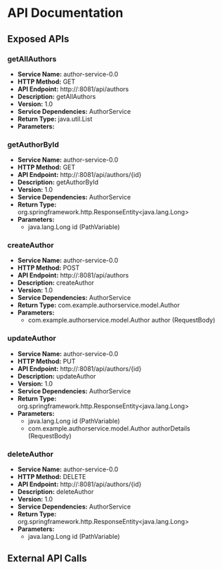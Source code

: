 # API Documentation

## Exposed APIs

### getAllAuthors

- **Service Name:** author-service-0.0
- **HTTP Method:** GET
- **API Endpoint:** http://:8081/api/authors
- **Description:** getAllAuthors
- **Version:** 1.0
- **Service Dependencies:** AuthorService
- **Return Type:** java.util.List
- **Parameters:**

### getAuthorById

- **Service Name:** author-service-0.0
- **HTTP Method:** GET
- **API Endpoint:** http://:8081/api/authors/{id}
- **Description:** getAuthorById
- **Version:** 1.0
- **Service Dependencies:** AuthorService
- **Return Type:** org.springframework.http.ResponseEntity<java.lang.Long>
- **Parameters:**
  - java.lang.Long id (PathVariable)

### createAuthor

- **Service Name:** author-service-0.0
- **HTTP Method:** POST
- **API Endpoint:** http://:8081/api/authors
- **Description:** createAuthor
- **Version:** 1.0
- **Service Dependencies:** AuthorService
- **Return Type:** com.example.authorservice.model.Author
- **Parameters:**
  - com.example.authorservice.model.Author author (RequestBody)

### updateAuthor

- **Service Name:** author-service-0.0
- **HTTP Method:** PUT
- **API Endpoint:** http://:8081/api/authors/{id}
- **Description:** updateAuthor
- **Version:** 1.0
- **Service Dependencies:** AuthorService
- **Return Type:** org.springframework.http.ResponseEntity<java.lang.Long>
- **Parameters:**
  - java.lang.Long id (PathVariable)
  - com.example.authorservice.model.Author authorDetails (RequestBody)

### deleteAuthor

- **Service Name:** author-service-0.0
- **HTTP Method:** DELETE
- **API Endpoint:** http://:8081/api/authors/{id}
- **Description:** deleteAuthor
- **Version:** 1.0
- **Service Dependencies:** AuthorService
- **Return Type:** org.springframework.http.ResponseEntity<java.lang.Long>
- **Parameters:**
  - java.lang.Long id (PathVariable)

## External API Calls

